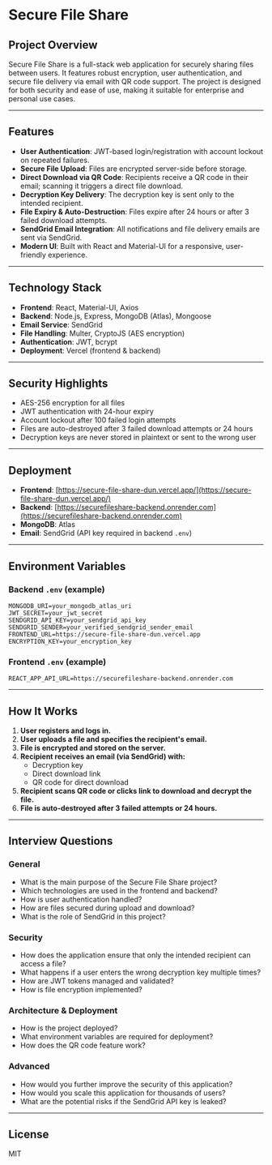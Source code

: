 # Secure File Share

## Project Overview
Secure File Share is a full-stack web application for securely sharing files between users. It features robust encryption, user authentication, and secure file delivery via email with QR code support. The project is designed for both security and ease of use, making it suitable for enterprise and personal use cases.

---

## Features
- **User Authentication**: JWT-based login/registration with account lockout on repeated failures.
- **Secure File Upload**: Files are encrypted server-side before storage.
- **Direct Download via QR Code**: Recipients receive a QR code in their email; scanning it triggers a direct file download.
- **Decryption Key Delivery**: The decryption key is sent only to the intended recipient.
- **File Expiry & Auto-Destruction**: Files expire after 24 hours or after 3 failed download attempts.
- **SendGrid Email Integration**: All notifications and file delivery emails are sent via SendGrid.
- **Modern UI**: Built with React and Material-UI for a responsive, user-friendly experience.

---

## Technology Stack
- **Frontend**: React, Material-UI, Axios
- **Backend**: Node.js, Express, MongoDB (Atlas), Mongoose
- **Email Service**: SendGrid
- **File Handling**: Multer, CryptoJS (AES encryption)
- **Authentication**: JWT, bcrypt
- **Deployment**: Vercel (frontend & backend)

---

## Security Highlights
- AES-256 encryption for all files
- JWT authentication with 24-hour expiry
- Account lockout after 100 failed login attempts
- Files are auto-destroyed after 3 failed download attempts or 24 hours
- Decryption keys are never stored in plaintext or sent to the wrong user

---

## Deployment
- **Frontend**: [https://secure-file-share-dun.vercel.app/](https://secure-file-share-dun.vercel.app/)
- **Backend**: [https://securefileshare-backend.onrender.com](https://securefileshare-backend.onrender.com)
- **MongoDB**: Atlas
- **Email**: SendGrid (API key required in backend `.env`)

---

## Environment Variables
### Backend `.env` (example)
```
MONGODB_URI=your_mongodb_atlas_uri
JWT_SECRET=your_jwt_secret
SENDGRID_API_KEY=your_sendgrid_api_key
SENDGRID_SENDER=your_verified_sendgrid_sender_email
FRONTEND_URL=https://secure-file-share-dun.vercel.app
ENCRYPTION_KEY=your_encryption_key
```

### Frontend `.env` (example)
```
REACT_APP_API_URL=https://securefileshare-backend.onrender.com
```

---

## How It Works
1. **User registers and logs in.**
2. **User uploads a file and specifies the recipient's email.**
3. **File is encrypted and stored on the server.**
4. **Recipient receives an email (via SendGrid) with:**
   - Decryption key
   - Direct download link
   - QR code for direct download
5. **Recipient scans QR code or clicks link to download and decrypt the file.**
6. **File is auto-destroyed after 3 failed attempts or 24 hours.**

---

## Interview Questions
### General
- What is the main purpose of the Secure File Share project?
- Which technologies are used in the frontend and backend?
- How is user authentication handled?
- How are files secured during upload and download?
- What is the role of SendGrid in this project?

### Security
- How does the application ensure that only the intended recipient can access a file?
- What happens if a user enters the wrong decryption key multiple times?
- How are JWT tokens managed and validated?
- How is file encryption implemented?

### Architecture & Deployment
- How is the project deployed?
- What environment variables are required for deployment?
- How does the QR code feature work?

### Advanced
- How would you further improve the security of this application?
- How would you scale this application for thousands of users?
- What are the potential risks if the SendGrid API key is leaked?

---

## License
MIT